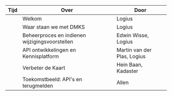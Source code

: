 
|  Tijd  | Over | Door |
|--------|------|------|
| | Welkom | Logius |
| | Waar staan we met DMKS | Logius |
| | Beheerproces en indienen wijzigingsvoorstellen | Edwin Wisse, Logius |
| | API ontwikkelingen en Kennisplatform | Martin van der Plas, Logius |
| | Verbeter de Kaart | Hein Baan, Kadaster |
| | Toekomstbeeld: API's en terugmelden | Allen |
